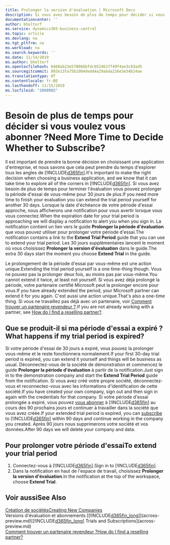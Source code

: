 ```yaml
---
title: Prolonger la version d'évaluation | Microsoft Docs
description: Si vous avez besoin de plus de temps pour décider si vous voulez vous abonner, vous pouvez prolonger votre version d'évaluation.
documentationcenter: ''
author: bholtorf
ms.service: dynamics365-business-central
ms.topic: article
ms.devlang: na
ms.tgt_pltfrm: na
ms.workload: na
ms.search.keywords: ''
ms.date: 11/14/2019
ms.author: bholtorf
ms.openlocfilehash: 6468ab23e570066bfdc052461ff49f4ae3c03ad5
ms.sourcegitcommit: 893e13fa75b2d04dedd4a29abda216e3e54b24ae
ms.translationtype: HT
ms.contentlocale: fr-BE
ms.lasthandoff: 11/15/2019
ms.locfileid: "2808902"
---
```

# <a name="need-more-time-to-decide-whether-to-subscribe"></a><span data-ttu-id="c979c-103">Besoin de plus de temps pour décider si vous voulez vous abonner ?</span><span class="sxs-lookup"><span data-stu-id="c979c-103">Need More Time to Decide Whether to Subscribe?</span></span>
<span data-ttu-id="c979c-104">Il est important de prendre la bonne décision en choisissant une application d'entreprise, et nous savons que cela peut prendre du temps d'explorer tous les angles de [!INCLUDE[d365fin](includes/d365fin_md.md)].</span><span class="sxs-lookup"><span data-stu-id="c979c-104">It's important to make the right decision when choosing a business application, and we know that it can take time to explore all of the corners in [!INCLUDE[d365fin](includes/d365fin_md.md)].</span></span> <span data-ttu-id="c979c-105">Si vous avez besoin de plus de temps pour terminer l'évaluation vous pouvez prolonger la période d'essai de vous-même pour 30 jours de plus.</span><span class="sxs-lookup"><span data-stu-id="c979c-105">If you need more time to finish your evaluation you can extend the trial period yourself for another 30 days.</span></span> <span data-ttu-id="c979c-106">Lorsque la date d'échéance de votre période d'essai approche, nous afficherons une notification pour vous avertir lorsque vous vous connectez.</span><span class="sxs-lookup"><span data-stu-id="c979c-106">When the expiration date for your trial period is approaching we will display a notification to alert you when you sign in.</span></span> <span data-ttu-id="c979c-107">La notification contient un lien vers le guide **Prolonger la période d'évaluation** que vous pouvez utiliser pour prolonger votre période d'essai.</span><span class="sxs-lookup"><span data-stu-id="c979c-107">The notification contains a link to the **Extend Trial Period** guide that you can use to extend your trial period.</span></span> <span data-ttu-id="c979c-108">Les 30 jours supplémentaires lancent le moment où vous choisissez **Prolonger la version d'évaluation** dans le guide.</span><span class="sxs-lookup"><span data-stu-id="c979c-108">The extra 30 days start the moment you choose **Extend Trial** in the guide.</span></span>

<span data-ttu-id="c979c-109">Le prolongement de la période d'essai par vous-même est une action unique.</span><span class="sxs-lookup"><span data-stu-id="c979c-109">Extending the trial period yourself is a one time-thing though.</span></span> <span data-ttu-id="c979c-110">Vous ne pouvez pas la prolonger deux fois, au moins pas par vous-même.</span><span class="sxs-lookup"><span data-stu-id="c979c-110">You cannot extend it twice, at least not yourself.</span></span> <span data-ttu-id="c979c-111">Si vous avez déjà prolongé la période, votre partenaire certifié Microsoft peut la prolonger encore pour vous.</span><span class="sxs-lookup"><span data-stu-id="c979c-111">If you have already extended the period, your Microsoft partner can extend it for you again.</span></span> <span data-ttu-id="c979c-112">C'est aussi une action unique.</span><span class="sxs-lookup"><span data-stu-id="c979c-112">That's also a one-time thing.</span></span> <span data-ttu-id="c979c-113">Si vous ne travaillez pas déjà avec un partenaire, voir [Comment trouver un partenaire revendeur ?](across-faq.md#findpartner).</span><span class="sxs-lookup"><span data-stu-id="c979c-113">If you are not already working with a partner, see [How do I find a reselling partner?](across-faq.md#findpartner).</span></span>

## <a name="what-happens-if-my-trial-period-is-expired"></a><span data-ttu-id="c979c-114">Que se produit-il si ma période d'essai a expiré ?</span><span class="sxs-lookup"><span data-stu-id="c979c-114">What happens if my trial period is expired?</span></span>
<span data-ttu-id="c979c-115">Si votre période d'essai de 30 jours a expiré, vous pouvez la prolonger vous-même et le reste fonctionnera normalement.</span><span class="sxs-lookup"><span data-stu-id="c979c-115">If your first 30-day trial period is expired, you can extend it yourself and things will be business as usual.</span></span> <span data-ttu-id="c979c-116">Déconnectez-vous de la société de démonstration et commencez le guide **Prolonger la période d'évaluation** à partir de la notification.</span><span class="sxs-lookup"><span data-stu-id="c979c-116">Just sign in to the demonstration company and start the **Extend Trial Period** guide from the notification.</span></span> <span data-ttu-id="c979c-117">Si vous avez créé votre propre société, déconnectez-vous et reconnectez-vous avec les informations d'identification de cette société.</span><span class="sxs-lookup"><span data-stu-id="c979c-117">If you have created your own company, sign out and then sign in again with the credentials for that company.</span></span> <span data-ttu-id="c979c-118">Si votre période d'essai prolongée a expiré, vous pouvez [vous abonner](https://go.microsoft.com/fwlink/?linkid=828659) à [!INCLUDE[d365fin](includes/d365fin_md.md)] au cours des 90 prochains jours et continuer à travailler dans la société que vous avez créée.</span><span class="sxs-lookup"><span data-stu-id="c979c-118">If your extended trial period is expired, you can [subscribe](https://go.microsoft.com/fwlink/?linkid=828659) to [!INCLUDE[d365fin](includes/d365fin_md.md)] within 90 days and continue working in the company you created.</span></span> <span data-ttu-id="c979c-119">Après 90 jours nous supprimerons votre société et vos données.</span><span class="sxs-lookup"><span data-stu-id="c979c-119">After 90 days we will delete your company and data.</span></span> 

## <a name="to-extend-your-trial-period"></a><span data-ttu-id="c979c-120">Pour prolonger votre période d'essai</span><span class="sxs-lookup"><span data-stu-id="c979c-120">To extend your trial period</span></span>
1. <span data-ttu-id="c979c-121">Connectez-vous à [!INCLUDE[d365fin](includes/d365fin_md.md)].</span><span class="sxs-lookup"><span data-stu-id="c979c-121">Sign in to [!INCLUDE[d365fin](includes/d365fin_md.md)].</span></span>
2. <span data-ttu-id="c979c-122">Dans la notification en haut de l'espace de travail, choisissez **Prolonger la version d'évaluation**.</span><span class="sxs-lookup"><span data-stu-id="c979c-122">In the notification at the top of the workspace, choose **Extend Trial**.</span></span>

## <a name="see-also"></a><span data-ttu-id="c979c-123">Voir aussi</span><span class="sxs-lookup"><span data-stu-id="c979c-123">See Also</span></span>

[<span data-ttu-id="c979c-124">Création de sociétés</span><span class="sxs-lookup"><span data-stu-id="c979c-124">Creating New Companies</span></span>](about-new-company.md)  
<span data-ttu-id="c979c-125">Versions d'évaluation et abonnements [[!INCLUDE[d365fin_long](includes/d365fin_long_md.md)]](across-preview.md)</span><span class="sxs-lookup"><span data-stu-id="c979c-125">[[!INCLUDE[d365fin_long](includes/d365fin_long_md.md)] Trials and Subscriptions](across-preview.md)</span></span>  
[<span data-ttu-id="c979c-126">Comment trouver un partenaire revendeur ?</span><span class="sxs-lookup"><span data-stu-id="c979c-126">How do I find a reselling partner?</span></span>](across-faq.md#findpartner)  
